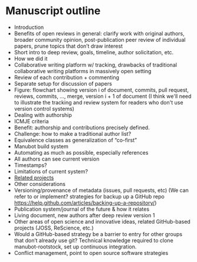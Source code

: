 # Manuscript outline

- Introduction
 - Benefits of open reviews in general: clarify work with original authors, broader community opinion, post-publication peer review of individual papers, prune topics that don’t draw interest
 - Short intro to deep review, goals, timeline, author solicitation, etc.
- How we did it
 - Collaborative writing platform w/ tracking, drawbacks of traditional collaborative writing platforms in massively open setting
 - Review of each contribution + commenting
 - Separate setup for discussion of papers
 - Figure: flowchart showing version i of document, commits, pull request, reviews, commits, …, merge, version i + 1 of document (I think we'll need to illustrate the tracking and review system for readers who don't use version control systems)
- Dealing with authorship
 - ICMJE criteria
 - Benefit: authorship and contributions precisely defined.
 - Challenge: how to make a traditional author list?
 - Equivalence classes as generalization of “co-first”
- Manubot build system
 - Automating as much as possible, especially references
 - All authors can see current version
 - Timestamps?
 - Limitations of current system?
 - [Related projects](https://github.com/greenelab/manubot-rootstock/issues/32)
- Other considerations
 - Versioning/provenance of metadata (issues, pull requests, etc) (We can refer to or implement? strategies for backup up a GitHub repo https://help.github.com/articles/backing-up-a-repository/)
 - Publication system/journal of the future & how it relates
 - Living document, new authors after deep review version 1
 - Other areas of open science and innovative ideas, related GitHub-based projects (JOSS, ReScience, etc.)
 - Would a GitHub-based strategy be a barrier to entry for other groups that don’t already use git?  Technical knowledge required to clone manubot-rootstock, set up continuous integration.
 - Conflict management, point to open source software strategies
